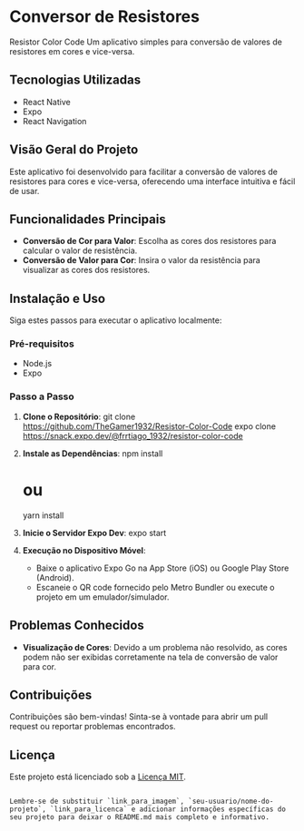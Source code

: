 # Conversor de Resistores
Resistor Color Code
Um aplicativo simples para conversão de valores de resistores em cores e vice-versa.

## Tecnologias Utilizadas
- React Native
- Expo
- React Navigation

## Visão Geral do Projeto
Este aplicativo foi desenvolvido para facilitar a conversão de valores de resistores para cores e vice-versa, oferecendo uma interface intuitiva e fácil de usar.

## Funcionalidades Principais
- **Conversão de Cor para Valor**: Escolha as cores dos resistores para calcular o valor de resistência.
- **Conversão de Valor para Cor**: Insira o valor da resistência para visualizar as cores dos resistores.

## Instalação e Uso
Siga estes passos para executar o aplicativo localmente:

### Pré-requisitos
- Node.js
- Expo

### Passo a Passo

1. **Clone o Repositório**:
   git clone https://github.com/TheGamer1932/Resistor-Color-Code
   expo clone https://snack.expo.dev/@frrtiago_1932/resistor-color-code
 

3. **Instale as Dependências**:
   npm install
   # ou
   yarn install


4. **Inicie o Servidor Expo Dev**:
   expo start


5. **Execução no Dispositivo Móvel**:
   - Baixe o aplicativo Expo Go na App Store (iOS) ou Google Play Store (Android).
   - Escaneie o QR code fornecido pelo Metro Bundler ou execute o projeto em um emulador/simulador.

## Problemas Conhecidos
- **Visualização de Cores**: Devido a um problema não resolvido, as cores podem não ser exibidas corretamente na tela de conversão de valor para cor.

## Contribuições
Contribuições são bem-vindas! Sinta-se à vontade para abrir um pull request ou reportar problemas encontrados.

## Licença

Este projeto está licenciado sob a [Licença MIT](link_para_licenca).
```

Lembre-se de substituir `link_para_imagem`, `seu-usuario/nome-do-projeto`, `link_para_licenca` e adicionar informações específicas do seu projeto para deixar o README.md mais completo e informativo.
